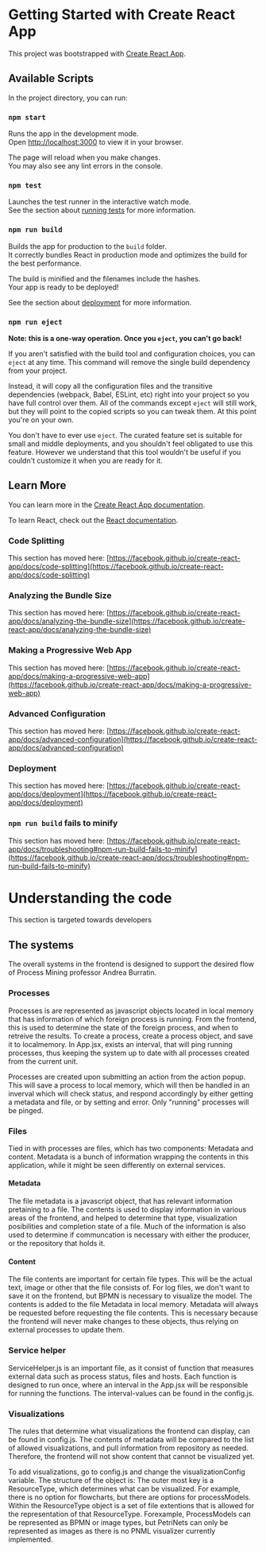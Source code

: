# Getting Started with Create React App

This project was bootstrapped with [Create React App](https://github.com/facebook/create-react-app).

## Available Scripts

In the project directory, you can run:

### `npm start`

Runs the app in the development mode.\
Open [http://localhost:3000](http://localhost:3000) to view it in your browser.

The page will reload when you make changes.\
You may also see any lint errors in the console.

### `npm test`

Launches the test runner in the interactive watch mode.\
See the section about [running tests](https://facebook.github.io/create-react-app/docs/running-tests) for more information.

### `npm run build`

Builds the app for production to the `build` folder.\
It correctly bundles React in production mode and optimizes the build for the best performance.

The build is minified and the filenames include the hashes.\
Your app is ready to be deployed!

See the section about [deployment](https://facebook.github.io/create-react-app/docs/deployment) for more information.

### `npm run eject`

**Note: this is a one-way operation. Once you `eject`, you can't go back!**

If you aren't satisfied with the build tool and configuration choices, you can `eject` at any time. This command will remove the single build dependency from your project.

Instead, it will copy all the configuration files and the transitive dependencies (webpack, Babel, ESLint, etc) right into your project so you have full control over them. All of the commands except `eject` will still work, but they will point to the copied scripts so you can tweak them. At this point you're on your own.

You don't have to ever use `eject`. The curated feature set is suitable for small and middle deployments, and you shouldn't feel obligated to use this feature. However we understand that this tool wouldn't be useful if you couldn't customize it when you are ready for it.

## Learn More

You can learn more in the [Create React App documentation](https://facebook.github.io/create-react-app/docs/getting-started).

To learn React, check out the [React documentation](https://reactjs.org/).

### Code Splitting

This section has moved here: [https://facebook.github.io/create-react-app/docs/code-splitting](https://facebook.github.io/create-react-app/docs/code-splitting)

### Analyzing the Bundle Size

This section has moved here: [https://facebook.github.io/create-react-app/docs/analyzing-the-bundle-size](https://facebook.github.io/create-react-app/docs/analyzing-the-bundle-size)

### Making a Progressive Web App

This section has moved here: [https://facebook.github.io/create-react-app/docs/making-a-progressive-web-app](https://facebook.github.io/create-react-app/docs/making-a-progressive-web-app)

### Advanced Configuration

This section has moved here: [https://facebook.github.io/create-react-app/docs/advanced-configuration](https://facebook.github.io/create-react-app/docs/advanced-configuration)

### Deployment

This section has moved here: [https://facebook.github.io/create-react-app/docs/deployment](https://facebook.github.io/create-react-app/docs/deployment)

### `npm run build` fails to minify

This section has moved here: [https://facebook.github.io/create-react-app/docs/troubleshooting#npm-run-build-fails-to-minify](https://facebook.github.io/create-react-app/docs/troubleshooting#npm-run-build-fails-to-minify)


# Understanding the code

This section is targeted towards developers

## The systems

The overall systems in the frontend is designed to support the desired flow of Process Mining professor Andrea Burratin.

### Processes

Processes is are represented as javascript objects located in local memory that has information of which foreign process is running. From the frontend, this is used to determine the state of the foreign process, and when to retreive the results. To create a process, create a process object, and save it to localmemory. In App.jsx, exists an interval, that will ping running processes, thus keeping the system up to date with all processes created from the current unit.

Processes are created upon submitting an action from the action popup. This will save a process to local memory, which will then be handled in an inverval which will check status, and respond accordingly by either getting a metadata and file, or by setting and error. Only "running" processes will be pinged. 

### Files

Tied in with processes are files, which has two components: Metadata and content. Metadata is a bunch of information wrapping the contents in this application, while it might be seen differently on external services.

#### Metadata

The file metadata is a javascript object, that has relevant information pretaining to a file. The contents is used to display information in various areas of the frontend, and helped to determine that type, visualization posibilities and completion state of a file. Much of the information is also used to determine if communcation is necessary with either the producer, or the repository that holds it.

#### Content

The file contents are important for certain file types. This will be the actual text, image or other that the file consists of. For log files, we don't want to save it on the frontend, but BPMN is necessary to visualize the model. The contents is added to the file Metadata in local memory. Metadata will always be requested before requesting the file contents. This is necessary because the frontend will never make changes to these objects, thus relying on external processes to update them. 

### Service helper

ServiceHelper.js is an important file, as it consist of function that measures external data such as process status, files and hosts. Each function is designed to run once, where an interval in the App.jsx will be responsible for running the functions. The interval-values can be found in the config.js. 

### Visualizations

The rules that determine what visualizations the frontend can display, can be found in config.js. The contents of metadata will be compared to the list of allowed visualizations, and pull information from repository as needed. Therefore, the frontend will not show content that cannot be visualized yet. 

To add visualizations, go to config.js and change the visualizationConfig variable. The structure of the object is:
The outer most key is a ResourceType, which determines what can be visualized. For example, there is no option for flowcharts, but there are options for processModels. Within the ResourceType object is a set of file extentions that is allowed for the representation of that ResourceType. Forexample, ProcessModels can be represented as BPMN or image types, but PetriNets can only be represented as images as there is no PNML visualizer currently implemented. 



